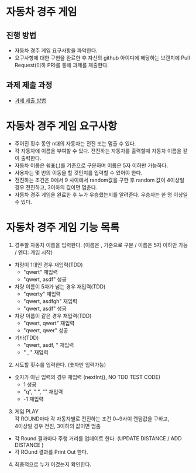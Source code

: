 # 자동차 경주 게임
## 진행 방법
* 자동차 경주 게임 요구사항을 파악한다.
* 요구사항에 대한 구현을 완료한 후 자신의 github 아이디에 해당하는 브랜치에 Pull Request(이하 PR)를 통해 과제를 제출한다.

## 과제 제출 과정
* [과제 제출 방법](https://github.com/next-step/nextstep-docs/tree/master/precourse)

# 자동차 경주 게임 요구사항
* 주어진 횟수 동안 n대의 자동차는 전진 또는 멈출 수 있다.
* 각 자동차에 이름을 부여할 수 있다. 전진하는 자동차를 출력할때 자동차 이름을 같이 출력한다.
* 자동차 이름은 쉼표(,)를 기준으로 구분하며 이름은 5자 이하만 가능하다.
* 사용자는 몇 번의 이동을 할 것인지를 입력할 수 있어야 한다.
* 전진하는 조건은 0에서 9 사이에서 random값을 구한 후 
  random 값이 4이상일 경우 전진하고, 3이하의 값이면 멈춘다.
* 자동차 경주 게임을 완료한 후 누가 우승했는지를 알려준다. 우승자는 한 명 이상일 수 있다.

# 자동차 경주 게임 기능 목록
1. 경주할 자동차 이름을 입력한다. (이름은 , 기준으로 구분 / 이름은 5자 이하만 가능 / 엔터: 게임 시작)
* 차량이 1대인 경우 재입력(TDD)
    * "qwert" 재입력
    * "qwert, asdf" 성공
* 차량 이름이 5자가 넘는 경우 재입력(TDD)
    * "qwerty" 재입력
    * "qwert, asdfgh" 재입력
    * "qwert, asdf" 성공
* 차량 이름이 같은 경우 재입력(TDD)
    * "qwert, qwert" 재입력
    * "qwert, qwer" 성공
* 기타(TDD)
    * "qwert, asdf,  " 재입력
    * "  ,  " 재입력

2. 시도할 횟수를 입력한다. (숫자만 입력가능)
* 숫자가 아닌 입력의 경우 재입력 (nextInt(), NO TDD TEST CODE)
    * 1 성공
    * "q", " ", "" 재입력
    * -1 재입력

3. 게임 PLAY<br>
   각 ROUND마다 각 자동차별로 전진하는 조건 0~9사이 랜덤값을 구하고,<br>
   4이상일 경우 전진, 3이하의 값이면 멈춤
* 각 Round 결과마다 주행 거리를 업데이트 한다. (UPDATE DISTANCE / ADD DISTANCE )
* 각 ROund 결과를 Print Out 한다.

4. 최종적으로 누가 이겼는지 확인한다.